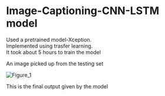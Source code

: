 # Image-Captioning-CNN-LSTM model

Used a pretrained model-Xception.     
Implemented using trasfer learning.   
It took about 5 hours to train the model   

An image picked up from the testing set


![Figure_1](https://github.com/vandana-aa/Image-Captioning/assets/98863444/9b5a927d-5c07-4665-aa72-891a5ddfb442)


This is the final output given by the model
